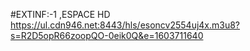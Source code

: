 #EXTINF:-1 ,ESPACE HD
https://ul.cdn946.net:8443/hls/esoncv2554uj4x.m3u8?s=R2D5opR66zoopQO-0eik0Q&e=1603711640
